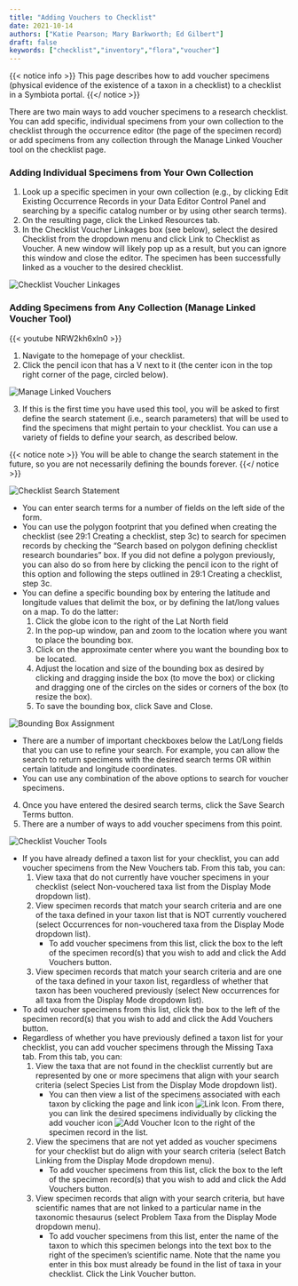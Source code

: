 ```yaml
---
title: "Adding Vouchers to Checklist"
date: 2021-10-14
authors: ["Katie Pearson; Mary Barkworth; Ed Gilbert"]
draft: false
keywords: ["checklist","inventory","flora","voucher"]
---
```


{{< notice info >}} This page describes how to add voucher specimens (physical evidence of the existence of a taxon in a checklist) to a checklist in a Symbiota portal. {{</ notice >}}

There are two main ways to add voucher specimens to a research checklist. You can add specific, individual specimens from your own collection to the checklist through the occurrence editor (the page of the specimen record) or add specimens from any collection through the Manage Linked Voucher tool on the checklist page.

### Adding Individual Specimens from Your Own Collection
1. Look up a specific specimen in your own collection (e.g., by clicking Edit Existing Occurrence Records in your Data Editor Control Panel and searching by a specific catalog number or by using other search terms).
2. On the resulting page, click the Linked Resources tab.
3. In the Checklist Voucher Linkages box (see below), select the desired Checklist from the dropdown menu and click Link to Checklist as Voucher. A new window will likely pop up as a result, but you can ignore this window and close the editor. The specimen has been successfully linked as a voucher to the desired checklist.

![Checklist Voucher Linkages](/symbiota-docs/images/checklistvoucherlinkage.png)

### Adding Specimens from Any Collection (Manage Linked Voucher Tool)

{{< youtube NRW2kh6xln0 >}}

1. Navigate to the homepage of your checklist.
2. Click the pencil icon that has a V next to it (the center icon in the top right corner of the page, circled below).

![Manage Linked Vouchers](/symbiota-docs/images/checklistexample.jpg)

3. If this is the first time you have used this tool, you will be asked to first define the search statement (i.e., search parameters) that will be used to find the specimens that might pertain to your checklist. You can use a variety of fields to define your search, as described below.

{{< notice note >}}
  You will be able to change the search statement in the future, so you are not necessarily defining the bounds forever.
{{</ notice >}}

![Checklist Search Statement](/symbiota-docs/images/checklistsearchstatement.png)

   * You can enter search terms for a number of fields on the left side of the form.
   * You can use the polygon footprint that you defined when creating the checklist (see 29:1 Creating a checklist, step 3c) to search for specimen records by checking the “Search based on polygon defining checklist research boundaries” box. If you did not define a polygon previously, you can also do so from here by clicking the pencil icon to the right of this option and following the steps outlined in 29:1 Creating a checklist, step 3c.
   * You can define a specific bounding box by entering the latitude and longitude values that delimit the box, or by defining the lat/long values on a map. To do the latter:
     1. Click the globe icon to the right of the Lat North field
     2. In the pop-up window, pan and zoom to the location where you want to place the bounding box.
     3. Click on the approximate center where you want the bounding box to be located.
     4. Adjust the location and size of the bounding box as desired by clicking and dragging inside the box (to move the box) or clicking and dragging one of the circles on the sides or corners of the box (to resize the box).
     5. To save the bounding box, click Save and Close.

![Bounding Box Assignment](/symbiota-docs/images/checklistboundingbox.PNG)

   * There are a number of important checkboxes below the Lat/Long fields that you can use to refine your search. For example, you can allow the search to return specimens with the desired search terms OR within certain latitude and longitude coordinates.
   * You can use any combination of the above options to search for voucher specimens.
4. Once you have entered the desired search terms, click the Save Search Terms button.
5. There are a number of ways to add voucher specimens from this point.

![Checklist Voucher Tools](/symbiota-docs/images/checklistvouchertab.png)

   * If you have already defined a taxon list for your checklist, you can add voucher specimens from the New Vouchers tab. From this tab, you can:
       1. View taxa that do not currently have voucher specimens in your checklist (select Non-vouchered taxa list from the Display Mode dropdown list).
       2. View specimen records that match your search criteria and are one of the taxa defined in your taxon list that is NOT currently vouchered (select Occurrences for non-vouchered taxa from the Display Mode dropdown list).
           * To add voucher specimens from this list, click the box to the left of the specimen record(s) that you wish to add and click the Add Vouchers button.
       3. View specimen records that match your search criteria and are one of the taxa defined in your taxon list, regardless of whether that taxon has been vouchered previously (select New occurrences for all taxa from the Display Mode dropdown list).
   * To add voucher specimens from this list, click the box to the left of the specimen record(s) that you wish to add and click the Add Vouchers button.
   * Regardless of whether you have previously defined a taxon list for your checklist, you can add voucher specimens through the Missing Taxa tab. From this tab, you can:
      1. View the taxa that are not found in the checklist currently but are represented by one or more specimens that align with your search criteria (select Species List from the Display Mode dropdown list).
          * You can then view a list of the specimens associated with each taxon by clicking the page and link icon ![Link Icon](/symbiota-docs/images/link.png). From there, you can link the desired specimens individually by clicking the add voucher icon ![Add Voucher Icon](/symbiota-docs/images/voucheradd.png) to the right of the specimen record in the list.
       2. View the specimens that are not yet added as voucher specimens for your checklist but do align with your search criteria (select Batch Linking from the Display Mode dropdown menu).
          * To add voucher specimens from this list, click the box to the left of the specimen record(s) that you wish to add and click the Add Vouchers button.
       3. View specimen records that align with your search criteria, but have scientific names that are not linked to a particular name in the taxonomic thesaurus (select Problem Taxa from the Display Mode dropdown menu).
          * To add voucher specimens from this list, enter the name of the taxon to which this specimen belongs into the text box to the right of the specimen’s scientific name. Note that the name you enter in this box must already be found in the list of taxa in your checklist. Click the Link Voucher button.
